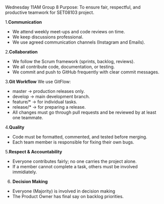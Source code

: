 Wednesday 11AM Group 8
Purpose:
To ensure fair, respectful, and productive teamwork for SET08103 project.

1.**Communication**
- We attend weekly meet-ups and code reviews on time.
- We keep discussions professional.
- We use agreed communication channels (Instagram and Emails).

2.**Collaboration**
- We follow the Scrum framework (sprints, backlog, reviews).
- We all contribute code, documentation, or testing.
- We commit and push to GitHub frequently with clear commit messages.

3.**Git Workflow**
We use GitFlow:
- master → production releases only.
- develop → main development branch.
- feature/* → for individual tasks.
- release/* → for preparing a release.
- All changes must go through pull requests and be reviewed by at least one teammate.

4.**Quality**
- Code must be formatted, commented, and tested before merging.
- Each team member is responsible for fixing their own bugs.

5.**Respect & Accountability**
- Everyone contributes fairly; no one carries the project alone.
- If a member cannot complete a task, others must be involved immidiately.

6. **Decision Making**
- Everyone (Majority) is involved in decision making
- The Product Owner has final say on backlog priorities.
